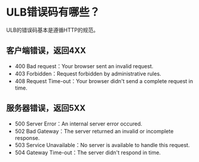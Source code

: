 


# ULB错误码有哪些？

ULB的错误码基本是遵循HTTP的规范。

## 客户端错误，返回4XX

* 400 Bad request：Your browser sent an invalid request.
* 403 Forbidden：Request forbidden by administrative rules.
* 408 Request Time-out：Your browser didn't send a complete request in time.

## 服务器错误，返回5XX

* 500 Server Error：An internal server error occured.
* 502 Bad Gateway：The server returned an invalid or incomplete response.
* 503 Service Unavailable：No server is available to handle this request.
* 504 Gateway Time-out：The server didn't respond in time.

